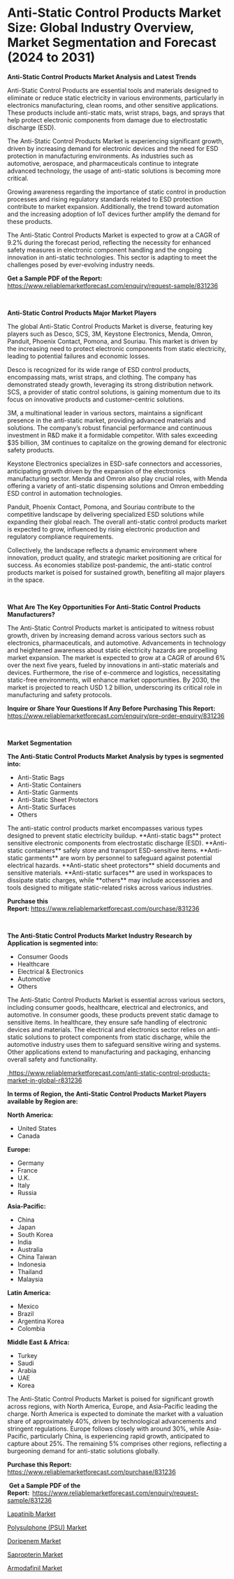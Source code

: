 <p><h1>Anti-Static Control Products Market Size: Global Industry Overview, Market Segmentation and Forecast (2024 to 2031)</h1></p><p><strong>Anti-Static Control Products Market Analysis and Latest Trends</strong></p>
<p><p>Anti-Static Control Products are essential tools and materials designed to eliminate or reduce static electricity in various environments, particularly in electronics manufacturing, clean rooms, and other sensitive applications. These products include anti-static mats, wrist straps, bags, and sprays that help protect electronic components from damage due to electrostatic discharge (ESD). </p><p>The Anti-Static Control Products Market is experiencing significant growth, driven by increasing demand for electronic devices and the need for ESD protection in manufacturing environments. As industries such as automotive, aerospace, and pharmaceuticals continue to integrate advanced technology, the usage of anti-static solutions is becoming more critical. </p><p>Growing awareness regarding the importance of static control in production processes and rising regulatory standards related to ESD protection contribute to market expansion. Additionally, the trend toward automation and the increasing adoption of IoT devices further amplify the demand for these products. </p><p>The Anti-Static Control Products Market is expected to grow at a CAGR of 9.2% during the forecast period, reflecting the necessity for enhanced safety measures in electronic component handling and the ongoing innovation in anti-static technologies. This sector is adapting to meet the challenges posed by ever-evolving industry needs.</p></p>
<p><strong>Get a Sample PDF of the Report:&nbsp;</strong> <a href="https://www.reliablemarketforecast.com/enquiry/request-sample/831236?utm_campaign=1875&utm_medium=2&utm_source=Github&utm_content=ia&utm_term=18122024&utm_id=anti-static-control-products">https://www.reliablemarketforecast.com/enquiry/request-sample/831236</a></p>
<p>&nbsp;</p>
<p><strong>Anti-Static Control Products Major Market Players</strong></p>
<p><p>The global Anti-Static Control Products Market is diverse, featuring key players such as Desco, SCS, 3M, Keystone Electronics, Menda, Omron, Panduit, Phoenix Contact, Pomona, and Souriau. This market is driven by the increasing need to protect electronic components from static electricity, leading to potential failures and economic losses.</p><p>Desco is recognized for its wide range of ESD control products, encompassing mats, wrist straps, and clothing. The company has demonstrated steady growth, leveraging its strong distribution network. SCS, a provider of static control solutions, is gaining momentum due to its focus on innovative products and customer-centric solutions.</p><p>3M, a multinational leader in various sectors, maintains a significant presence in the anti-static market, providing advanced materials and solutions. The company’s robust financial performance and continuous investment in R&D make it a formidable competitor. With sales exceeding $35 billion, 3M continues to capitalize on the growing demand for electronic safety products.</p><p>Keystone Electronics specializes in ESD-safe connectors and accessories, anticipating growth driven by the expansion of the electronics manufacturing sector. Menda and Omron also play crucial roles, with Menda offering a variety of anti-static dispensing solutions and Omron embedding ESD control in automation technologies.</p><p>Panduit, Phoenix Contact, Pomona, and Souriau contribute to the competitive landscape by delivering specialized ESD solutions while expanding their global reach. The overall anti-static control products market is expected to grow, influenced by rising electronic production and regulatory compliance requirements.</p><p>Collectively, the landscape reflects a dynamic environment where innovation, product quality, and strategic market positioning are critical for success. As economies stabilize post-pandemic, the anti-static control products market is poised for sustained growth, benefiting all major players in the space.</p></p>
<p>&nbsp;</p>
<p><strong>What Are The Key Opportunities For Anti-Static Control Products Manufacturers?</strong></p>
<p><p>The Anti-Static Control Products market is anticipated to witness robust growth, driven by increasing demand across various sectors such as electronics, pharmaceuticals, and automotive. Advancements in technology and heightened awareness about static electricity hazards are propelling market expansion. The market is expected to grow at a CAGR of around 6% over the next five years, fueled by innovations in anti-static materials and devices. Furthermore, the rise of e-commerce and logistics, necessitating static-free environments, will enhance market opportunities. By 2030, the market is projected to reach USD 1.2 billion, underscoring its critical role in manufacturing and safety protocols.</p></p>
<p><strong>Inquire or Share Your Questions If Any Before Purchasing This Report:</strong> <a href="https://www.reliablemarketforecast.com/enquiry/pre-order-enquiry/831236?utm_campaign=1875&utm_medium=2&utm_source=Github&utm_content=ia&utm_term=18122024&utm_id=anti-static-control-products">https://www.reliablemarketforecast.com/enquiry/pre-order-enquiry/831236</a></p>
<p>&nbsp;</p>
<p><strong>Market Segmentation</strong></p>
<p><strong>The Anti-Static Control Products Market Analysis by types is segmented into:</strong></p>
<p><ul><li>Anti-Static Bags</li><li>Anti-Static Containers</li><li>Anti-Static Garments</li><li>Anti-Static Sheet Protectors</li><li>Anti-Static Surfaces</li><li>Others</li></ul></p>
<p><p>The anti-static control products market encompasses various types designed to prevent static electricity buildup. **Anti-static bags** protect sensitive electronic components from electrostatic discharge (ESD). **Anti-static containers** safely store and transport ESD-sensitive items. **Anti-static garments** are worn by personnel to safeguard against potential electrical hazards. **Anti-static sheet protectors** shield documents and sensitive materials. **Anti-static surfaces** are used in workspaces to dissipate static charges, while **others** may include accessories and tools designed to mitigate static-related risks across various industries.</p></p>
<p><strong>Purchase this Report:&nbsp;</strong><a href="https://www.reliablemarketforecast.com/purchase/831236?utm_campaign=1875&utm_medium=2&utm_source=Github&utm_content=ia&utm_term=18122024&utm_id=anti-static-control-products">https://www.reliablemarketforecast.com/purchase/831236</a></p>
<p>&nbsp;</p>
<p><strong>The Anti-Static Control Products Market Industry Research by Application is segmented into:</strong></p>
<p><ul><li>Consumer Goods</li><li>Healthcare</li><li>Electrical & Electronics</li><li>Automotive</li><li>Others</li></ul></p>
<p><p>The Anti-Static Control Products Market is essential across various sectors, including consumer goods, healthcare, electrical and electronics, and automotive. In consumer goods, these products prevent static damage to sensitive items. In healthcare, they ensure safe handling of electronic devices and materials. The electrical and electronics sector relies on anti-static solutions to protect components from static discharge, while the automotive industry uses them to safeguard sensitive wiring and systems. Other applications extend to manufacturing and packaging, enhancing overall safety and functionality.</p></p>
<p><a href="https://www.reliablemarketforecast.com/anti-static-control-products-market-in-global-r831236?utm_campaign=1875&utm_medium=2&utm_source=Github&utm_content=ia&utm_term=18122024&utm_id=anti-static-control-products">&nbsp;https://www.reliablemarketforecast.com/anti-static-control-products-market-in-global-r831236</a></p>
<p><strong>In terms of Region, the Anti-Static Control Products Market Players available by Region are:</strong></p>
<p>
    <p> <strong> North America: </strong>
        <ul>
            <li>United States</li>
            <li>Canada</li>
        </ul>
        </p> 
    <p> <strong> Europe: </strong>
        <ul>
            <li>Germany</li>
            <li>France</li>
            <li>U.K.</li>
            <li>Italy</li>
            <li>Russia</li>
        </ul>
        </p> 
    <p> <strong> Asia-Pacific: </strong>
        <ul>
            <li>China</li>
            <li>Japan</li>
            <li>South Korea</li>
            <li>India</li>
            <li>Australia</li>
            <li>China Taiwan</li>
            <li>Indonesia</li>
            <li>Thailand</li>
            <li>Malaysia</li>
        </ul>
        </p> 
    <p> <strong> Latin America: </strong>
        <ul>
            <li>Mexico</li>
            <li>Brazil</li>
            <li>Argentina Korea</li>
            <li>Colombia</li>
        </ul>
        </p> 
    <p> <strong> Middle East & Africa: </strong>
        <ul>
            <li>Turkey</li>
            <li>Saudi</li>
            <li>Arabia</li>
            <li>UAE</li>
            <li>Korea</li>
        </ul>
    </p>
    </p>
<p><p>The Anti-Static Control Products Market is poised for significant growth across regions, with North America, Europe, and Asia-Pacific leading the charge. North America is expected to dominate the market with a valuation share of approximately 40%, driven by technological advancements and stringent regulations. Europe follows closely with around 30%, while Asia-Pacific, particularly China, is experiencing rapid growth, anticipated to capture about 25%. The remaining 5% comprises other regions, reflecting a burgeoning demand for anti-static solutions globally.</p></p>
<p><strong>Purchase this Report: </strong><a href="https://www.reliablemarketforecast.com/purchase/831236?utm_campaign=1875&utm_medium=2&utm_source=Github&utm_content=ia&utm_term=18122024&utm_id=anti-static-control-products">https://www.reliablemarketforecast.com/purchase/831236</a></p>
<p>&nbsp;<strong>Get a Sample PDF of the Report:&nbsp;&nbsp;</strong><a href="https://www.reliablemarketforecast.com/enquiry/request-sample/831236?utm_campaign=1875&utm_medium=2&utm_source=Github&utm_content=ia&utm_term=18122024&utm_id=anti-static-control-products">https://www.reliablemarketforecast.com/enquiry/request-sample/831236</a></p>
<p><strong></strong></p>
<p><p><a href="https://www.linkedin.com/pulse/comprehensive-analysis-lapatinib-marketpresented-macro-overview-nt4ae?utm_campaign=1875&utm_medium=2&utm_source=Github&utm_content=ia&utm_term=18122024&utm_id=anti-static-control-products">Lapatinib Market</a></p><p><a href="https://github.com/Chiragrp22/Market-Research-Report-List-6/blob/main/polysulphone-psu-market.md?utm_campaign=1875&utm_medium=2&utm_source=Github&utm_content=ia&utm_term=18122024&utm_id=anti-static-control-products">Polysulphone (PSU) Market</a></p><p><a href="https://www.linkedin.com/pulse/providing-industry-analysis-andforecasts-between-2024-2031-nbpce?utm_campaign=1875&utm_medium=2&utm_source=Github&utm_content=ia&utm_term=18122024&utm_id=anti-static-control-products">Doripenem Market</a></p><p><a href="https://www.linkedin.com/pulse/detailed-examination-sapropterin-market-size-share-revenue-g5uge?utm_campaign=1875&utm_medium=2&utm_source=Github&utm_content=ia&utm_term=18122024&utm_id=anti-static-control-products">Sapropterin Market</a></p><p><a href="https://www.linkedin.com/pulse/armodafinil-market-research-2024-2031-growth-opportunities-tk5ye?utm_campaign=1875&utm_medium=2&utm_source=Github&utm_content=ia&utm_term=18122024&utm_id=anti-static-control-products">Armodafinil Market</a></p></p>